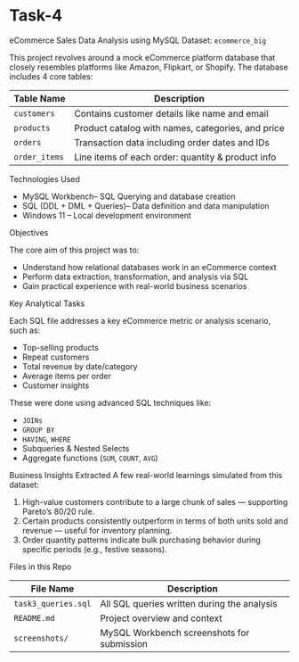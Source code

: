 # Task-4
eCommerce Sales Data Analysis using MySQL
Dataset: `ecommerce_big`

This project revolves around a mock eCommerce platform database that closely resembles platforms like Amazon, Flipkart, or Shopify. The database includes 4 core tables:

| Table Name     | Description                                      |
|----------------|--------------------------------------------------|
| `customers`    | Contains customer details like name and email    |
| `products`     | Product catalog with names, categories, and price|
| `orders`       | Transaction data including order dates and IDs   |
| `order_items`  | Line items of each order: quantity & product info|

 Technologies Used
- MySQL Workbench– SQL Querying and database creation  
- SQL (DDL + DML + Queries)– Data definition and data manipulation  
- Windows 11 – Local development environment

Objectives

The core aim of this project was to:
- Understand how relational databases work in an eCommerce context
- Perform data extraction, transformation, and analysis via SQL
- Gain practical experience with real-world business scenarios

Key Analytical Tasks

Each SQL file addresses a key eCommerce metric or analysis scenario, such as:
- Top-selling products
- Repeat customers
- Total revenue by date/category
- Average items per order
- Customer insights

These were done using advanced SQL techniques like:
- `JOINs`
- `GROUP BY`
- `HAVING`, `WHERE`
- Subqueries & Nested Selects
- Aggregate functions (`SUM`, `COUNT`, `AVG`)

Business Insights Extracted
A few real-world learnings simulated from this dataset:
1. High-value customers contribute to a large chunk of sales — supporting Pareto’s 80/20 rule.
2. Certain products consistently outperform in terms of both units sold and revenue — useful for inventory planning.
3. Order quantity patterns indicate bulk purchasing behavior during specific periods (e.g., festive seasons).

 Files in this Repo

| File Name              | Description                                     |
|------------------------|-------------------------------------------------|
| `task3_queries.sql`    | All SQL queries written during the analysis     |
| `README.md`            | Project overview and context                    |
| `screenshots/`         | MySQL Workbench screenshots for submission      |
